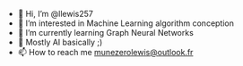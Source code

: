 - 👋 Hi, I’m @llewis257
- 👀 I’m interested in Machine Learning algorithm conception
- 🌱 I’m currently learning Graph Neural Networks
- 💞️ Mostly AI basically ;)
- 📫 How to reach me munezerolewis@outlook.fr

<!---
llewis257/llewis257 is a ✨ special ✨ repository because its `README.md` (this file) appears on your GitHub profile.
You can click the Preview link to take a look at your changes.
--->
